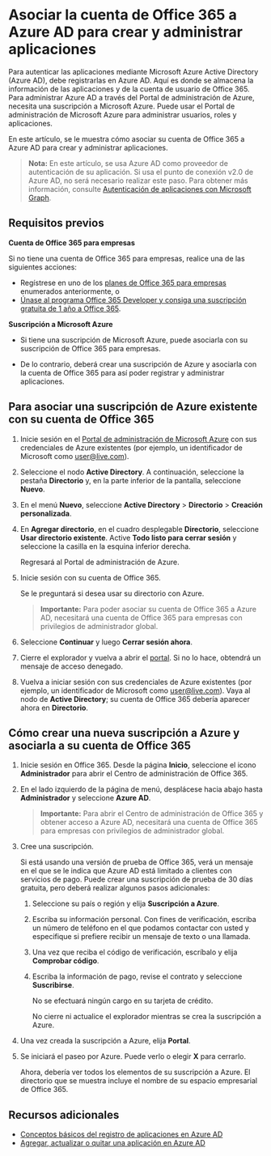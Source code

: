# <a name="associate-your-office-365-account-with-azure-ad-to-create-and-manage-apps"></a>Asociar la cuenta de Office 365 a Azure AD para crear y administrar aplicaciones

Para autenticar las aplicaciones mediante Microsoft Azure Active Directory (Azure AD), debe registrarlas en Azure AD. Aquí es donde se almacena la información de las aplicaciones y de la cuenta de usuario de Office 365. Para administrar Azure AD a través del Portal de administración de Azure, necesita una suscripción a Microsoft Azure. Puede usar el Portal de administración de Microsoft Azure para administrar usuarios, roles y aplicaciones. 

En este artículo, se le muestra cómo asociar su cuenta de Office 365 a Azure AD para crear y administrar aplicaciones.

 >**Nota:** En este artículo, se usa Azure AD como proveedor de autenticación de su aplicación. Si usa el punto de conexión v2.0 de Azure AD, no será necesario realizar este paso. Para obtener más información, consulte [Autenticación de aplicaciones con Microsoft Graph](../auth_overview.md).

## <a name="prerequisites"></a>Requisitos previos

**Cuenta de Office 365 para empresas**

Si no tiene una cuenta de Office 365 para empresas, realice una de las siguientes acciones:

- Regístrese en uno de los [planes de Office 365 para empresas](http://products.office.com/en-us/business/compare-office-365-for-business-plans) enumerados anteriormente, o
- [Únase al programa Office 365 Developer y consiga una suscripción gratuita de 1 año a Office 365](https://aka.ms/devprogramsignup).

**Suscripción a Microsoft Azure** 

- Si tiene una suscripción de Microsoft Azure, puede asociarla con su suscripción de Office 365 para empresas. 

- De lo contrario, deberá crear una suscripción de Azure y asociarla con la cuenta de Office 365 para así poder registrar y administrar aplicaciones.


<!---<a name="bk_AssociateExistingAzureSubscription"> </a>-->

## <a name="to-associate-an-existing-azure-subscription-with-your-office-365-account"></a>Para asociar una suscripción de Azure existente con su cuenta de Office 365


1. Inicie sesión en el [Portal de administración de Microsoft Azure](https://manage.windowsazure.com) con sus credenciales de Azure existentes (por ejemplo, un identificador de Microsoft como user@live.com).
        
2. Seleccione el nodo **Active Directory**. A continuación, seleccione la pestaña **Directorio** y, en la parte inferior de la pantalla, seleccione **Nuevo**. 
     
4. En el menú **Nuevo**, seleccione **Active Directory**  >  **Directorio**  >  **Creación personalizada**.
    
5. En **Agregar directorio**, en el cuadro desplegable **Directorio**, seleccione **Usar directorio existente**. Active **Todo listo para cerrar sesión** y seleccione la casilla en la esquina inferior derecha. 
    
    Regresará al Portal de administración de Azure.
        
3. Inicie sesión con su cuenta de Office 365. 
    
    Se le preguntará si desea usar su directorio con Azure. 
    
    >**Importante:** Para poder asociar su cuenta de Office 365 a Azure AD, necesitará una cuenta de Office 365 para empresas con privilegios de administrador global. 
    
        
4. Seleccione **Continuar** y luego **Cerrar sesión ahora**.
        
5. Cierre el explorador y vuelva a abrir el [portal](https://manage.windowsazure.com). Si no lo hace, obtendrá un mensaje de acceso denegado.
    
        
6. Vuelva a iniciar sesión con sus credenciales de Azure existentes (por ejemplo, un identificador de Microsoft como user@live.com). Vaya al nodo de **Active Directory**; su cuenta de Office 365 debería aparecer ahora en **Directorio**.
    

<!--<a name="bk_AssociateNewAzureSubscription"> </a>-->

## <a name="to-create-a-new-azure-subscription-and-associate-it-with-your-office-365-account"></a>Cómo crear una nueva suscripción a Azure y asociarla a su cuenta de Office 365


1. Inicie sesión en Office 365. Desde la página **Inicio**, seleccione el icono **Administrador** para abrir el Centro de administración de Office 365.
2. En el lado izquierdo de la página de menú, desplácese hacia abajo hasta **Administrador** y seleccione **Azure AD**.

    >**Importante:** Para abrir el Centro de administración de Office 365 y obtener acceso a Azure AD, necesitará una cuenta de Office 365 para empresas con privilegios de administrador global. 
    
3. Cree una suscripción.
        
    Si está usando una versión de prueba de Office 365, verá un mensaje en el que se le indica que Azure AD está limitado a clientes con servicios de pago. Puede crear una suscripción de prueba de 30 días gratuita, pero deberá realizar algunos pasos adicionales:
    
    1. Seleccione su país o región y elija **Suscripción a Azure**.
    2. Escriba su información personal. Con fines de verificación, escriba un número de teléfono en el que podamos contactar con usted y especifique si prefiere recibir un mensaje de texto o una llamada.
    3. Una vez que reciba el código de verificación, escríbalo y elija **Comprobar código**.
    4. Escriba la información de pago, revise el contrato y seleccione **Suscribirse**.
        
        No se efectuará ningún cargo en su tarjeta de crédito.
        
        No cierre ni actualice el explorador mientras se crea la suscripción a Azure.
            
4. Una vez creada la suscripción a Azure, elija **Portal**.
        
5. Se iniciará el paseo por Azure. Puede verlo o elegir **X** para cerrarlo.
        
    Ahora, debería ver todos los elementos de su suscripción a Azure. El directorio que se muestra incluye el nombre de su espacio empresarial de Office 365.
    
## <a name="see-also"></a>Recursos adicionales
- [Conceptos básicos del registro de aplicaciones en Azure AD](https://azure.microsoft.com/en-us/documentation/articles/active-directory-authentication-scenarios/#basics-of-registering-an-application-in-azure-ad)
- [Agregar, actualizar o quitar una aplicación en Azure AD](https://azure.microsoft.com/en-us/documentation/articles/active-directory-integrating-applications/)